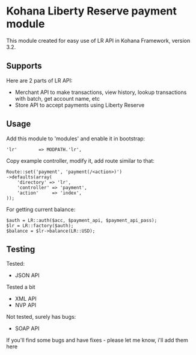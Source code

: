 Kohana Liberty Reserve payment module
=============

This module created for easy use of LR API in Kohana Framework, version 3.2.

Supports
-------

Here are 2 parts of LR API:

* Merchant API to make transactions, view history, lookup transactions with batch, get account name, etc
* Store API to accept payments using Liberty Reserve

Usage
-------

Add this module to 'modules' and enable it in bootstrap:

    'lr'        => MODPATH.'lr',

Copy example controller, modify it, add route similar to that:

    Route::set('payment', 'payment(/<action>)')
    ->defaults(array(
        'directory' => 'lr',
        'controller' => 'payment',
        'action'     => 'index',
    ));

For getting current balance:

    $auth = LR::auth($acc, $payment_api, $payment_api_pass);
    $lr = LR::factory($auth);
    $balance = $lr->balance(LR::USD);

Testing
-------

Tested:

* JSON API

Tested a bit

* XML API
* NVP API

Not tested, surely has bugs:

* SOAP API

If you'll find some bugs and have fixes - please let me know, i'll add them here
